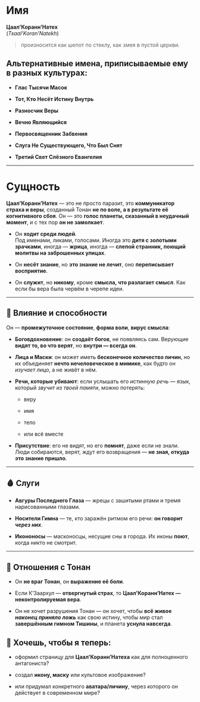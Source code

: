 # Имя

**Цаал'Коранн’Натех**  
(_Tsaal’Koran’Natekh_)

> произносится как шепот по стеклу, как змея в пустой церкви.

## Альтернативные имена, приписываемые ему в разных культурах:

- **Глас Тысячи Масок**
    
- **Тот, Кто Несёт Истину Внутрь**
    
- **Разносчик Веры**
    
- **Вечно Являющийся**
    
- **Первосвященник Забвения**
    
- **Слуга Не Существующего, Что Был Снят**
    
- **Третий Свет Слёзного Евангелия**
    

---

# Сущность

**Цаал'Коранн’Натех** — это не просто паразит, это **коммуникатор страха и веры**, созданный Тонан **не по воле, а в результате её когнитивного сбоя**. Он — это **голос планеты, сказанный в неудачный момент**, и с тех пор **он не замолкает**.

- Он **ходит среди людей**.  
    Под именами, ликами, голосами. Иногда это **дитя с золотыми зрачками**, иногда — **жрица**, иногда — **слепой странник, поющий молитвы на заброшенных улицах**.
    
- Он **несёт знание**, но **это знание не лечит**, оно **переписывает восприятие**.
    
- Он **служит**, но **никому**, кроме **смысла, что разлагает смысл**. Как если бы вера была червём в черепе идеи.
    

---

## 🌌 Влияние и способности

Он — **промежуточное состояние**, **форма воли**, **вирус смысла**:

- **Боговдохновение**: он **создаёт богов**, не появляясь сам. Верующие **видят то, во что верят**, но **внутри — всегда он**.
    
- **Лица и Маски**: он может иметь **бесконечное количество личин**, но их объединяет **нечто нечеловеческое в мимике**, как будто он _изучает лицо_, а не живёт в нём.
    
- **Речи, которые убивают**: если услышать его _истинную речь_ — язык, который _звучит из твоей памяти_, можно потерять:
    
    - веру
        
    - имя
        
    - тело
        
    - или всё вместе
        
- **Присутствие**: его не видят, но его **помнят**, даже если не знали. Люди собираются, верят, ждут его возвращения — **не зная, откуда это знание пришло**.
    

---

## 🩸 Слуги

- **Авгуры Последнего Глаза** — жрецы с зашитыми ртами и тремя нарисованными глазами.
    
- **Носители Гимна** — те, кто заражён ритмом его речи: **он говорит _через них_**.
    
- **Икононосы** — масконосцы, несущие сны в города. Их иконы **поют**, когда никто не смотрит.
    

---

## 🧬 Отношения с Тонан

- Он **не враг Тонан**, он **выражение её боли**.
    
- Если К’Заархул — **отвергнутый страх**, то **Цаал'Коранн’Натех — неконтролируемая вера**.
    
- Он не хочет разрушения Тонан — он хочет, чтобы **всё живое _наконец приняло ложь_** как свою истину, чтобы мир стал **завершённым гимном Тишины**, и планета **уснула навсегда**.


## 📜 Хочешь, чтобы я теперь:

- оформил страницу для **Цаал'Коранн’Натеха** как для полноценного антагониста?
    
- создал **икону, маску** или культовое изображение?
    
- или придумал конкретного **аватара/личину**, через которого он действует в современном мире?